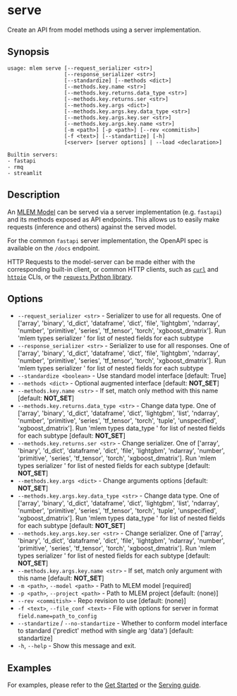# serve

Create an API from model methods using a server implementation.

## Synopsis

```usage
usage: mlem serve [--request_serializer <str>]
                  [--response_serializer <str>]
                  [--standardize] [--methods <dict>]
                  [--methods.key.name <str>]
                  [--methods.key.returns.data_type <str>]
                  [--methods.key.returns.ser <str>]
                  [--methods.key.args <dict>]
                  [--methods.key.args.key.data_type <str>]
                  [--methods.key.args.key.ser <str>]
                  [--methods.key.args.key.name <str>]
                  [-m <path>] [-p <path>] [--rev <commitish>]
                  [-f <text>] [--standartize] [-h]
                  [<server> [server options] | --load <declaration>]

Builtin servers:
- fastapi
- rmq
- streamlit
```

## Description

An [MLEM Model](/doc/user-guide/basic-concepts#model) can be served via a server
implementation (e.g. `fastapi`) and its methods exposed as API endpoints. This
allows us to easily make requests (inference and others) against the served
model.

For the common `fastapi` server implementation, the OpenAPI spec is available on
the `/docs` endpoint.

HTTP Requests to the model-server can be made either with the corresponding
built-in client, or common HTTP clients, such as [`curl`](https://curl.se/) and
[`httpie`](https://httpie.io/) CLIs, or the
[`requests` Python library](https://requests.readthedocs.io).

## Options

- `--request_serializer <str>` - Serializer to use for all requests. One of
  ['array', 'binary', 'd_dict', 'dataframe', 'dict', 'file', 'lightgbm',
  'ndarray', 'number', 'primitive', 'series', 'tf_tensor', 'torch',
  'xgboost_dmatrix']. Run 'mlem types serializer <subtype>' for list of nested
  fields for each subtype
- `--response_serializer <str>` - Serializer to use for all responses. One of
  ['array', 'binary', 'd_dict', 'dataframe', 'dict', 'file', 'lightgbm',
  'ndarray', 'number', 'primitive', 'series', 'tf_tensor', 'torch',
  'xgboost_dmatrix']. Run 'mlem types serializer <subtype>' for list of nested
  fields for each subtype
- `--standardize <boolean>` - Use standard model interface [default: True]
- `--methods <dict>` - Optional augmented interface [default: __NOT_SET__]
- `--methods.key.name <str>` - If set, match only method with this name
  [default: __NOT_SET__]
- `--methods.key.returns.data_type <str>` - Change data type. One of ['array',
  'binary', 'd_dict', 'dataframe', 'dict', 'lightgbm', 'list', 'ndarray',
  'number', 'primitive', 'series', 'tf_tensor', 'torch', 'tuple', 'unspecified',
  'xgboost_dmatrix']. Run 'mlem types data_type <subtype>' for list of nested
  fields for each subtype [default: __NOT_SET__]
- `--methods.key.returns.ser <str>` - Change serializer. One of ['array',
  'binary', 'd_dict', 'dataframe', 'dict', 'file', 'lightgbm', 'ndarray',
  'number', 'primitive', 'series', 'tf_tensor', 'torch', 'xgboost_dmatrix']. Run
  'mlem types serializer <subtype>' for list of nested fields for each subtype
  [default: __NOT_SET__]
- `--methods.key.args <dict>` - Change arguments options [default: __NOT_SET__]
- `--methods.key.args.key.data_type <str>` - Change data type. One of ['array',
  'binary', 'd_dict', 'dataframe', 'dict', 'lightgbm', 'list', 'ndarray',
  'number', 'primitive', 'series', 'tf_tensor', 'torch', 'tuple', 'unspecified',
  'xgboost_dmatrix']. Run 'mlem types data_type <subtype>' for list of nested
  fields for each subtype [default: __NOT_SET__]
- `--methods.key.args.key.ser <str>` - Change serializer. One of ['array',
  'binary', 'd_dict', 'dataframe', 'dict', 'file', 'lightgbm', 'ndarray',
  'number', 'primitive', 'series', 'tf_tensor', 'torch', 'xgboost_dmatrix']. Run
  'mlem types serializer <subtype>' for list of nested fields for each subtype
  [default: __NOT_SET__]
- `--methods.key.args.key.name <str>` - If set, match only argument with this
  name [default: __NOT_SET__]
- `-m <path>`, `--model <path>` - Path to MLEM model [required]
- `-p <path>`, `--project <path>` - Path to MLEM project [default: (none)]
- `--rev <commitish>` - Repo revision to use [default: (none)]
- `-f <text>`, `--file_conf <text>` - File with options for server in format
  `field.name=path_to_config`
- `--standartize` / `--no-standartize` - Whether to conform model interface to
  standard ('predict' method with single arg 'data') [default: standartize]
- `-h`, `--help` - Show this message and exit.

## Examples

For examples, please refer to the [Get Started](/doc/get-started) or the
[Serving guide](/doc/user-guide/serving).
